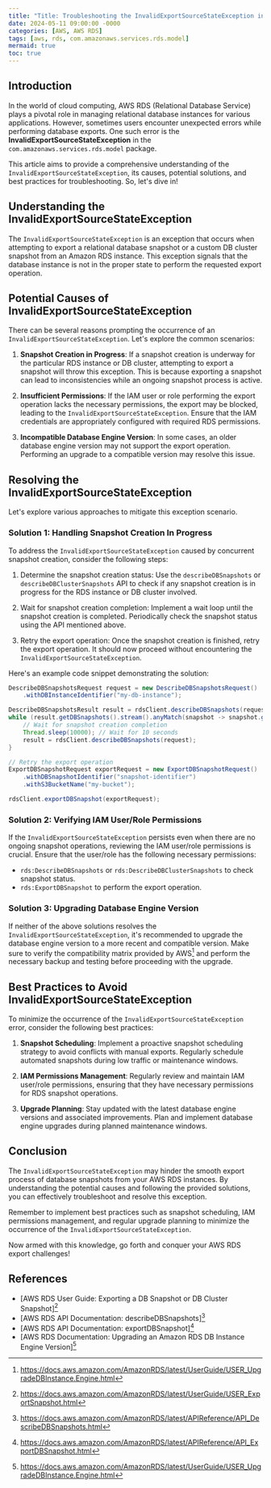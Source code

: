 ```yaml
---
title: "Title: Troubleshooting the InvalidExportSourceStateException in AWS RDS"
date: 2024-05-11 09:00:00 -0000
categories: [AWS, AWS RDS]
tags: [aws, rds, com.amazonaws.services.rds.model]
mermaid: true
toc: true
---
```



## Introduction
In the world of cloud computing, AWS RDS (Relational Database Service) plays a pivotal role in managing relational database instances for various applications. However, sometimes users encounter unexpected errors while performing database exports. One such error is the **InvalidExportSourceStateException** in the `com.amazonaws.services.rds.model` package.

This article aims to provide a comprehensive understanding of the `InvalidExportSourceStateException`, its causes, potential solutions, and best practices for troubleshooting. So, let's dive in!

## Understanding the InvalidExportSourceStateException
The `InvalidExportSourceStateException` is an exception that occurs when attempting to export a relational database snapshot or a custom DB cluster snapshot from an Amazon RDS instance. This exception signals that the database instance is not in the proper state to perform the requested export operation.

## Potential Causes of InvalidExportSourceStateException
There can be several reasons prompting the occurrence of an `InvalidExportSourceStateException`. Let's explore the common scenarios:

1. **Snapshot Creation in Progress**: If a snapshot creation is underway for the particular RDS instance or DB cluster, attempting to export a snapshot will throw this exception. This is because exporting a snapshot can lead to inconsistencies while an ongoing snapshot process is active.

2. **Insufficient Permissions**: If the IAM user or role performing the export operation lacks the necessary permissions, the export may be blocked, leading to the `InvalidExportSourceStateException`. Ensure that the IAM credentials are appropriately configured with required RDS permissions.

3. **Incompatible Database Engine Version**: In some cases, an older database engine version may not support the export operation. Performing an upgrade to a compatible version may resolve this issue.

## Resolving the InvalidExportSourceStateException
Let's explore various approaches to mitigate this exception scenario.

### Solution 1: Handling Snapshot Creation In Progress
To address the `InvalidExportSourceStateException` caused by concurrent snapshot creation, consider the following steps:

1. Determine the snapshot creation status: Use the `describeDBSnapshots` or `describeDBClusterSnapshots` API to check if any snapshot creation is in progress for the RDS instance or DB cluster involved.

2. Wait for snapshot creation completion: Implement a wait loop until the snapshot creation is completed. Periodically check the snapshot status using the API mentioned above.

3. Retry the export operation: Once the snapshot creation is finished, retry the export operation. It should now proceed without encountering the `InvalidExportSourceStateException`.

Here's an example code snippet demonstrating the solution:

```java
DescribeDBSnapshotsRequest request = new DescribeDBSnapshotsRequest()
    .withDBInstanceIdentifier("my-db-instance");

DescribeDBSnapshotsResult result = rdsClient.describeDBSnapshots(request);
while (result.getDBSnapshots().stream().anyMatch(snapshot -> snapshot.getStatus().equals("creating"))) {
    // Wait for snapshot creation completion
    Thread.sleep(10000); // Wait for 10 seconds
    result = rdsClient.describeDBSnapshots(request);
}

// Retry the export operation
ExportDBSnapshotRequest exportRequest = new ExportDBSnapshotRequest()
    .withDBSnapshotIdentifier("snapshot-identifier")
    .withS3BucketName("my-bucket");

rdsClient.exportDBSnapshot(exportRequest);
```

### Solution 2: Verifying IAM User/Role Permissions
If the `InvalidExportSourceStateException` persists even when there are no ongoing snapshot operations, reviewing the IAM user/role permissions is crucial. Ensure that the user/role has the following necessary permissions:

- `rds:DescribeDBSnapshots` or `rds:DescribeDBClusterSnapshots` to check snapshot status.
- `rds:ExportDBSnapshot` to perform the export operation.

### Solution 3: Upgrading Database Engine Version
If neither of the above solutions resolves the `InvalidExportSourceStateException`, it's recommended to upgrade the database engine version to a more recent and compatible version. Make sure to verify the compatibility matrix provided by AWS[^1^] and perform the necessary backup and testing before proceeding with the upgrade.

## Best Practices to Avoid InvalidExportSourceStateException
To minimize the occurrence of the `InvalidExportSourceStateException` error, consider the following best practices:

1. **Snapshot Scheduling**: Implement a proactive snapshot scheduling strategy to avoid conflicts with manual exports. Regularly schedule automated snapshots during low traffic or maintenance windows.

2. **IAM Permissions Management**: Regularly review and maintain IAM user/role permissions, ensuring that they have necessary permissions for RDS snapshot operations.

3. **Upgrade Planning**: Stay updated with the latest database engine versions and associated improvements. Plan and implement database engine upgrades during planned maintenance windows.

## Conclusion
The `InvalidExportSourceStateException` may hinder the smooth export process of database snapshots from your AWS RDS instances. By understanding the potential causes and following the provided solutions, you can effectively troubleshoot and resolve this exception.

Remember to implement best practices such as snapshot scheduling, IAM permissions management, and regular upgrade planning to minimize the occurrence of the `InvalidExportSourceStateException`.

Now armed with this knowledge, go forth and conquer your AWS RDS export challenges!

## References
- [AWS RDS User Guide: Exporting a DB Snapshot or DB Cluster Snapshot][^2^]
- [AWS RDS API Documentation: describeDBSnapshots][^3^]
- [AWS RDS API Documentation: exportDBSnapshot][^4^]
- [AWS RDS Documentation: Upgrading an Amazon RDS DB Instance Engine Version][^1^]

[^1^]: https://docs.aws.amazon.com/AmazonRDS/latest/UserGuide/USER_UpgradeDBInstance.Engine.html
[^2^]: https://docs.aws.amazon.com/AmazonRDS/latest/UserGuide/USER_ExportSnapshot.html
[^3^]: https://docs.aws.amazon.com/AmazonRDS/latest/APIReference/API_DescribeDBSnapshots.html
[^4^]: https://docs.aws.amazon.com/AmazonRDS/latest/APIReference/API_ExportDBSnapshot.html